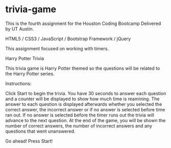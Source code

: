 # trivia-game

This is the fourth assignment for the Houston Coding Bootcamp Delivered by UT Austin.

HTML5 / CSS3 / JavaScript / Bootstrap Framework / jQuery

This assignment focused on working with timers.

Harry Potter Trivia

This trivia game is Harry Potter themed so the questions will be related to the Harry Potter series.

Instructions:

Click Start to begin the trivia.
You have 30 seconds to answer each question and a counter will be displayed to show how much time is reamining.
The answer to each question is displayed afterwards whether you selected the correct answer, the incorrect answer or if no answer is selected before time ran out.
If no answer is selected before the timer runs out the trivia will advance to the next question.
At the end of the game, you will be shown the number of correct answers, the number of incorrect answers and any questions that went unanswered.

Go ahead! Press Start! 
